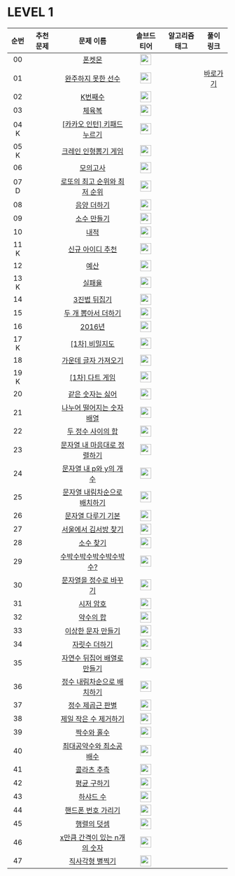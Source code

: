 # LEVEL 1



| 순번|추천 문제|문제 이름|솔브드 티어|알고리즘 태그|풀이 링크 |
| :--:|:--:|:--:|:--:|:--:|:--:|
| 00 ||[폰켓몬](https://programmers.co.kr/learn/courses/30/lessons/1845)|<img height="25px" width="25px" src="https://static.solved.ac/tier_small/0.svg"/>|||
| 01 ||[완주하지 못한 선수](https://programmers.co.kr/learn/courses/30/lessons/42576)|<img height="25px" width="25px" src="https://static.solved.ac/tier_small/0.svg"/>||[바로가기](../solution/LEVEL1/42576)|
| 02 ||[K번째수](https://programmers.co.kr/learn/courses/30/lessons/42748)|<img height="25px" width="25px" src="https://static.solved.ac/tier_small/0.svg"/>|||
| 03 ||[체육복](https://programmers.co.kr/learn/courses/30/lessons/42862)|<img height="25px" width="25px" src="https://static.solved.ac/tier_small/0.svg"/>|||
| 04 K ||[[카카오 인턴] 키패드 누르기](https://programmers.co.kr/learn/courses/30/lessons/67256)|<img height="25px" width="25px" src="https://static.solved.ac/tier_small/0.svg"/>|||
| 05 K ||[크레인 인형뽑기 게임](https://programmers.co.kr/learn/courses/30/lessons/64061)|<img height="25px" width="25px" src="https://static.solved.ac/tier_small/0.svg"/>|||
| 06 ||[모의고사](https://programmers.co.kr/learn/courses/30/lessons/42840)|<img height="25px" width="25px" src="https://static.solved.ac/tier_small/0.svg"/>|||
| 07 D ||[로또의 최고 순위와 최저 순위](https://programmers.co.kr/learn/courses/30/lessons/77484)|<img height="25px" width="25px" src="https://static.solved.ac/tier_small/0.svg"/>|||
| 08 ||[음양 더하기](https://programmers.co.kr/learn/courses/30/lessons/76501)|<img height="25px" width="25px" src="https://static.solved.ac/tier_small/0.svg"/>|||
| 09 ||[소수 만들기](https://programmers.co.kr/learn/courses/30/lessons/12977)|<img height="25px" width="25px" src="https://static.solved.ac/tier_small/0.svg"/>|||
| 10 ||[내적](https://programmers.co.kr/learn/courses/30/lessons/70128)|<img height="25px" width="25px" src="https://static.solved.ac/tier_small/0.svg"/>|||
| 11 K ||[신규 아이디 추천](https://programmers.co.kr/learn/courses/30/lessons/72410)|<img height="25px" width="25px" src="https://static.solved.ac/tier_small/0.svg"/>|||
| 12 ||[예산](https://programmers.co.kr/learn/courses/30/lessons/12982)|<img height="25px" width="25px" src="https://static.solved.ac/tier_small/0.svg"/>|||
| 13 K ||[실패율](https://programmers.co.kr/learn/courses/30/lessons/42889)|<img height="25px" width="25px" src="https://static.solved.ac/tier_small/0.svg"/>|||
| 14 ||[3진법 뒤집기](https://programmers.co.kr/learn/courses/30/lessons/68935)|<img height="25px" width="25px" src="https://static.solved.ac/tier_small/0.svg"/>|||
| 15 ||[두 개 뽑아서 더하기](https://programmers.co.kr/learn/courses/30/lessons/68644)|<img height="25px" width="25px" src="https://static.solved.ac/tier_small/0.svg"/>|||
| 16 ||[2016년](https://programmers.co.kr/learn/courses/30/lessons/12901)|<img height="25px" width="25px" src="https://static.solved.ac/tier_small/0.svg"/>|||
| 17 K ||[[1차] 비밀지도](https://programmers.co.kr/learn/courses/30/lessons/17681)|<img height="25px" width="25px" src="https://static.solved.ac/tier_small/0.svg"/>|||
| 18 ||[가운데 글자 가져오기](https://programmers.co.kr/learn/courses/30/lessons/12903)|<img height="25px" width="25px" src="https://static.solved.ac/tier_small/0.svg"/>|||
| 19 K ||[[1차] 다트 게임](https://programmers.co.kr/learn/courses/30/lessons/17682)|<img height="25px" width="25px" src="https://static.solved.ac/tier_small/0.svg"/>|||
| 20 ||[같은 숫자는 싫어](https://programmers.co.kr/learn/courses/30/lessons/12906)|<img height="25px" width="25px" src="https://static.solved.ac/tier_small/0.svg"/>|||
| 21 ||[나누어 떨어지는 숫자 배열](https://programmers.co.kr/learn/courses/30/lessons/12910)|<img height="25px" width="25px" src="https://static.solved.ac/tier_small/0.svg"/>|||
| 22 ||[두 정수 사이의 합](https://programmers.co.kr/learn/courses/30/lessons/12912)|<img height="25px" width="25px" src="https://static.solved.ac/tier_small/0.svg"/>|||
| 23 ||[문자열 내 마음대로 정렬하기](https://programmers.co.kr/learn/courses/30/lessons/12915)|<img height="25px" width="25px" src="https://static.solved.ac/tier_small/0.svg"/>|||
| 24 ||[문자열 내 p와 y의 개수](https://programmers.co.kr/learn/courses/30/lessons/12916)|<img height="25px" width="25px" src="https://static.solved.ac/tier_small/0.svg"/>|||
| 25 ||[문자열 내림차순으로 배치하기](https://programmers.co.kr/learn/courses/30/lessons/12917)|<img height="25px" width="25px" src="https://static.solved.ac/tier_small/0.svg"/>|||
| 26 ||[문자열 다루기 기본](https://programmers.co.kr/learn/courses/30/lessons/12918)|<img height="25px" width="25px" src="https://static.solved.ac/tier_small/0.svg"/>|||
| 27 ||[서울에서 김서방 찾기](https://programmers.co.kr/learn/courses/30/lessons/12919)|<img height="25px" width="25px" src="https://static.solved.ac/tier_small/0.svg"/>|||
| 28 ||[소수 찾기](https://programmers.co.kr/learn/courses/30/lessons/12921)|<img height="25px" width="25px" src="https://static.solved.ac/tier_small/0.svg"/>|||
| 29 ||[수박수박수박수박수박수?](https://programmers.co.kr/learn/courses/30/lessons/12922)|<img height="25px" width="25px" src="https://static.solved.ac/tier_small/0.svg"/>|||
| 30 ||[문자열을 정수로 바꾸기](https://programmers.co.kr/learn/courses/30/lessons/12925)|<img height="25px" width="25px" src="https://static.solved.ac/tier_small/0.svg"/>|||
| 31 ||[시저 암호](https://programmers.co.kr/learn/courses/30/lessons/12926)|<img height="25px" width="25px" src="https://static.solved.ac/tier_small/0.svg"/>|||
| 32 ||[약수의 합](https://programmers.co.kr/learn/courses/30/lessons/12928)|<img height="25px" width="25px" src="https://static.solved.ac/tier_small/0.svg"/>|||
| 33 ||[이상한 문자 만들기](https://programmers.co.kr/learn/courses/30/lessons/12930)|<img height="25px" width="25px" src="https://static.solved.ac/tier_small/0.svg"/>|||
| 34 ||[자릿수 더하기](https://programmers.co.kr/learn/courses/30/lessons/12931)|<img height="25px" width="25px" src="https://static.solved.ac/tier_small/0.svg"/>|||
| 35 ||[자연수 뒤집어 배열로 만들기](https://programmers.co.kr/learn/courses/30/lessons/12932)|<img height="25px" width="25px" src="https://static.solved.ac/tier_small/0.svg"/>|||
| 36 ||[정수 내림차순으로 배치하기](https://programmers.co.kr/learn/courses/30/lessons/12933)|<img height="25px" width="25px" src="https://static.solved.ac/tier_small/0.svg"/>|||
| 37 ||[정수 제곱근 판별](https://programmers.co.kr/learn/courses/30/lessons/12934)|<img height="25px" width="25px" src="https://static.solved.ac/tier_small/5.svg"/>|||
| 38 ||[제일 작은 수 제거하기](https://programmers.co.kr/learn/courses/30/lessons/12935)|<img height="25px" width="25px" src="https://static.solved.ac/tier_small/3.svg"/>|||
| 39 ||[짝수와 홀수](https://programmers.co.kr/learn/courses/30/lessons/12937)|<img height="25px" width="25px" src="https://static.solved.ac/tier_small/4.svg"/>|||
| 40 ||[최대공약수와 최소공배수](https://programmers.co.kr/learn/courses/30/lessons/12940)|<img height="25px" width="25px" src="https://static.solved.ac/tier_small/6.svg"/>|||
| 41 ||[콜라츠 추측](https://programmers.co.kr/learn/courses/30/lessons/12943)|<img height="25px" width="25px" src="https://static.solved.ac/tier_small/7.svg"/>|||
| 42 ||[평균 구하기](https://programmers.co.kr/learn/courses/30/lessons/12944)|<img height="25px" width="25px" src="https://static.solved.ac/tier_small/0.svg"/>|||
| 43 ||[하샤드 수](https://programmers.co.kr/learn/courses/30/lessons/12947)|<img height="25px" width="25px" src="https://static.solved.ac/tier_small/0.svg"/>|||
| 44 ||[핸드폰 번호 가리기](https://programmers.co.kr/learn/courses/30/lessons/12948)|<img height="25px" width="25px" src="https://static.solved.ac/tier_small/0.svg"/>|||
| 45 ||[행렬의 덧셈](https://programmers.co.kr/learn/courses/30/lessons/12950)|<img height="25px" width="25px" src="https://static.solved.ac/tier_small/0.svg"/>|||
| 46 ||[x만큼 간격이 있는 n개의 숫자](https://programmers.co.kr/learn/courses/30/lessons/12954)|<img height="25px" width="25px" src="https://static.solved.ac/tier_small/0.svg"/>|||
| 47 ||[직사각형 별찍기](https://programmers.co.kr/learn/courses/30/lessons/12969)|<img height="25px" width="25px" src="https://static.solved.ac/tier_small/3.svg"/>|||
